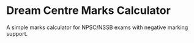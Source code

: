 # Dream Centre Marks Calculator
A simple marks calculator for NPSC/NSSB exams with negative marking support.
